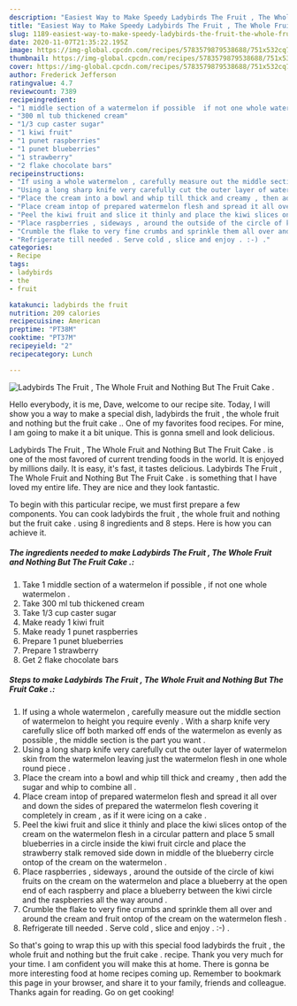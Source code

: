 ```yaml
---
description: "Easiest Way to Make Speedy Ladybirds The Fruit , The Whole Fruit and Nothing But The Fruit Cake ."
title: "Easiest Way to Make Speedy Ladybirds The Fruit , The Whole Fruit and Nothing But The Fruit Cake ."
slug: 1189-easiest-way-to-make-speedy-ladybirds-the-fruit-the-whole-fruit-and-nothing-but-the-fruit-cake
date: 2020-11-07T21:35:22.195Z
image: https://img-global.cpcdn.com/recipes/5783579879538688/751x532cq70/ladybirds-the-fruit-the-whole-fruit-and-nothing-but-the-fruit-cake-recipe-main-photo.jpg
thumbnail: https://img-global.cpcdn.com/recipes/5783579879538688/751x532cq70/ladybirds-the-fruit-the-whole-fruit-and-nothing-but-the-fruit-cake-recipe-main-photo.jpg
cover: https://img-global.cpcdn.com/recipes/5783579879538688/751x532cq70/ladybirds-the-fruit-the-whole-fruit-and-nothing-but-the-fruit-cake-recipe-main-photo.jpg
author: Frederick Jefferson
ratingvalue: 4.7
reviewcount: 7389
recipeingredient:
- "1 middle section of a watermelon if possible  if not one whole watermelon "
- "300 ml tub thickened cream"
- "1/3 cup caster sugar"
- "1 kiwi fruit"
- "1 punet raspberries"
- "1 punet blueberries"
- "1 strawberry"
- "2 flake chocolate bars"
recipeinstructions:
- "If using a whole watermelon , carefully measure out the middle section of watermelon to height you require evenly . With a sharp knife very carefully slice off both marked off ends of the watermelon as evenly as possible , the middle section is the part you want ."
- "Using a long sharp knife very carefully cut the outer layer of watermelon skin from the watermelon leaving just the watermelon flesh in one whole round piece ."
- "Place the cream into a bowl and whip till thick and creamy , then add the sugar and whip to combine all ."
- "Place cream intop of prepared watermelon flesh and spread it all over and down the sides of prepared the watermelon flesh covering it completely in cream , as if it were icing on a cake ."
- "Peel the kiwi fruit and slice it thinly and place the kiwi slices ontop of the cream on the watermelon flesh in a circular pattern and place 5 small blueberries in a circle inside the kiwi fruit circle and place the strawberry stalk removed side down in middle of the blueberry circle ontop of the cream on the watermelon ."
- "Place raspberries , sideways , around the outside of the circle of kiwi fruits on the cream on the watermelon and place a blueberry at the open end of each raspberry and place a blueberry between the kiwi circle and the raspberries all the way around ."
- "Crumble the flake to very fine crumbs and sprinkle them all over and around the cream and fruit ontop of the cream on the watermelon flesh ."
- "Refrigerate till needed . Serve cold , slice and enjoy . :-) ."
categories:
- Recipe
tags:
- ladybirds
- the
- fruit

katakunci: ladybirds the fruit 
nutrition: 209 calories
recipecuisine: American
preptime: "PT38M"
cooktime: "PT37M"
recipeyield: "2"
recipecategory: Lunch

---
```



![Ladybirds The Fruit , The Whole Fruit and Nothing But The Fruit Cake .](https://img-global.cpcdn.com/recipes/5783579879538688/751x532cq70/ladybirds-the-fruit-the-whole-fruit-and-nothing-but-the-fruit-cake-recipe-main-photo.jpg)

Hello everybody, it is me, Dave, welcome to our recipe site. Today, I will show you a way to make a special dish, ladybirds the fruit , the whole fruit and nothing but the fruit cake .. One of my favorites food recipes. For mine, I am going to make it a bit unique. This is gonna smell and look delicious.

Ladybirds The Fruit , The Whole Fruit and Nothing But The Fruit Cake . is one of the most favored of current trending foods in the world. It is enjoyed by millions daily. It is easy, it's fast, it tastes delicious. Ladybirds The Fruit , The Whole Fruit and Nothing But The Fruit Cake . is something that I have loved my entire life. They are nice and they look fantastic.




To begin with this particular recipe, we must first prepare a few components. You can cook ladybirds the fruit , the whole fruit and nothing but the fruit cake . using 8 ingredients and 8 steps. Here is how you can achieve it.

<!--inarticleads1-->

##### The ingredients needed to make Ladybirds The Fruit , The Whole Fruit and Nothing But The Fruit Cake .:

1. Take 1 middle section of a watermelon if possible , if not one whole watermelon .
1. Take 300 ml tub thickened cream
1. Take 1/3 cup caster sugar
1. Make ready 1 kiwi fruit
1. Make ready 1 punet raspberries
1. Prepare 1 punet blueberries
1. Prepare 1 strawberry
1. Get 2 flake chocolate bars




<!--inarticleads2-->

##### Steps to make Ladybirds The Fruit , The Whole Fruit and Nothing But The Fruit Cake .:

1. If using a whole watermelon , carefully measure out the middle section of watermelon to height you require evenly . With a sharp knife very carefully slice off both marked off ends of the watermelon as evenly as possible , the middle section is the part you want .
1. Using a long sharp knife very carefully cut the outer layer of watermelon skin from the watermelon leaving just the watermelon flesh in one whole round piece .
1. Place the cream into a bowl and whip till thick and creamy , then add the sugar and whip to combine all .
1. Place cream intop of prepared watermelon flesh and spread it all over and down the sides of prepared the watermelon flesh covering it completely in cream , as if it were icing on a cake .
1. Peel the kiwi fruit and slice it thinly and place the kiwi slices ontop of the cream on the watermelon flesh in a circular pattern and place 5 small blueberries in a circle inside the kiwi fruit circle and place the strawberry stalk removed side down in middle of the blueberry circle ontop of the cream on the watermelon .
1. Place raspberries , sideways , around the outside of the circle of kiwi fruits on the cream on the watermelon and place a blueberry at the open end of each raspberry and place a blueberry between the kiwi circle and the raspberries all the way around .
1. Crumble the flake to very fine crumbs and sprinkle them all over and around the cream and fruit ontop of the cream on the watermelon flesh .
1. Refrigerate till needed . Serve cold , slice and enjoy . :-) .




So that's going to wrap this up with this special food ladybirds the fruit , the whole fruit and nothing but the fruit cake . recipe. Thank you very much for your time. I am confident you will make this at home. There is gonna be more interesting food at home recipes coming up. Remember to bookmark this page in your browser, and share it to your family, friends and colleague. Thanks again for reading. Go on get cooking!
